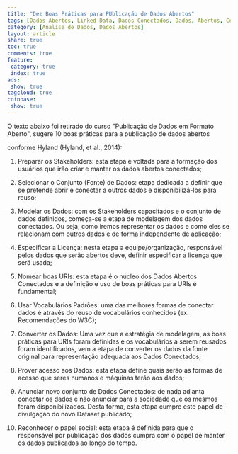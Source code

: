 ```yaml
---
title: "Dez Boas Práticas para PUblicação de Dados Abertos" 
tags: [Dados Abertos, Linked Data, Dados Conectados, Dados, Abertos, Conectados, RDF, SPARQL, W3C, HTML, MicroFormatos, WebSemantica, Semantica, Ontologia, Dicas, Boas Práticas]
category: [Analise de Dados, Dados Abertos]
layout: article
share: true
toc: true
comments: true
feature:
 category: true
 index: true
ads: 
 show: true
tagcloud: true
coinbase:
 show: true
---
```

O texto abaixo foi retirado do curso "Publicação de Dados em Formato Aberto", 
sugere 10 boas práticas para a publicação de dados abertos
<!--more-->
conforme Hyland (Hyland, et al., 2014):

1. Preparar os Stakeholders: esta etapa é voltada para a formação dos usuários que irão criar e manter os dados abertos conectados;

2. Selecionar o Conjunto (Fonte) de Dados: etapa dedicada a definir que se pretende abrir e conectar a outros dados e disponibilizá-los para reuso;

3. Modelar os Dados: com os Stakeholders capacitados e o conjunto de dados definidos, começa-se a etapa de modelagem dos dados conectados. Ou seja, como iremos representar os dados e como eles se relacionam com outros dados e de forma independente de aplicação;

4. Especificar a Licença: nesta etapa a equipe/organização, responsável pelos dados que serão abertos deve, definir especificar a licença que será usada;

5. Nomear boas URIs: esta etapa é o núcleo dos Dados Abertos Conectados e a definição e uso de boas práticas para URIs é fundamental;

6. Usar Vocabulários Padrões: uma das melhores formas de conectar dados é através do reuso de vocabulários conhecidos (ex. Recomendações do W3C);

7. Converter os Dados: Uma vez que a estratégia de modelagem, as boas práticas para URIs foram definidas e os vocabulários a serem reusados foram identificados, vem a etapa de converter os dados da fonte original para representação adequada aos Dados Conectados;

8. Prover acesso aos Dados: esta etapa define quais serão as formas de acesso que seres humanos e máquinas terão aos dados;

9. Anunciar novo conjunto de Dados Conectados: de nada adianta conectar os dados e não anunciar para a sociedade que os mesmos foram disponibilizados. Desta forma, esta etapa cumpre este papel de divulgação do novo Dataset publicado;

10. Reconhecer o papel social: esta etapa é definida para que o responsável por publicação dos dados cumpra com o papel de manter os dados publicados ao longo do tempo.
